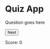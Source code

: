 <!DOCTYPE html>
<html lang="en">
<head>
  <meta charset="UTF-8">
  <meta name="viewport" content="width=device-width, initial-scale=1.0">
  <title>Quiz App</title>
  <link rel="stylesheet" href="styles.css">
</head>
<body>
  <div id="quiz-container">
    <h1>Quiz App</h1>
    <div id="question-container">
      <p id="question">Question goes here</p>
      <div id="options-container">
        <!-- Options will be dynamically inserted here -->
      </div>
    </div>
    <button id="next-btn" onclick="nextQuestion()">Next</button>
    <p id="score">Score: 0</p>
  </div>

  <script src="script.js"></script>
</body>
</html>


